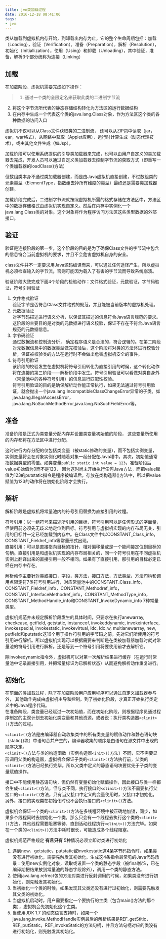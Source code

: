 ```yaml
---
title: jvm类加载过程 
date: 2016-12-18 08:41:06
tags:
- jvm
---
```

类从加载到虚拟机内存开始，到卸载出内存为止，它的整个生命周期包括：加载（Loading），验证（Verification），准备（Preparation），解析（Resolution）， 初始化（Initiallization），使用（Using）和卸载（Unloading），其中验证，准备，解析3个部分统称为连接（Linking）

## 加载
在加载阶段，虚拟机需要完成如下操作：
>1. 通过一个类的全限定名来获取此类的二进制字节流
2. 将这个字节流所代表的静态存储结构转化为方法区的运行数据结构
3. 在内存中生成一个代表这个类的java.lang.Class对象，作为方法区这个类的各种数据的访问入口

虚拟机不仅可以从Class文件获取类的二进制流， 还可以从ZIP包中读取（jar，ear，war格式），从网络中获取（Applet应用），运行时计算生成（动态代理技术），或由其他文件生成（如Jsp）。  

加载阶段可以使用系统提供的引导类加载器来完成，也可以由用户自定义的类加载器去完成，开发人员可以通过自定义类加载器去控制字节流的获取方式（即重写一个类加载器的loadClass()方法）

但数组类本身不通过类加载器创建，而是由Java虚拟机直接创建，不过数组类的元素类型（ElementType，指数组去掉所有维度的类型）最终还是需要类加载器创建。

加载阶段完成后，二进制字节流就按照虚拟机所需的格式存储在方法区中，方法区中的数据存储格式由虚拟机实现自定义。然后在内存中实例化一个java.lang.Class类的对象。这个对象将作为程序访问方法区这些类型数据的外部接口。

## 验证
验证是连接阶段的第一步，这个阶段的目的是为了确保Class文件的字节流中包含的信息符合当前虚拟机的要求，并且不会危害虚拟机自身的安全。

class文件并不一定要求用Java源码编译而来，可以通过任何途径产生，所以虚拟机必须检查输入的字节流，否则可能因为载入了有害的字节流而导致系统崩溃。

验证阶段大致完成下面4个阶段的检验动作：文件格式验证，元数验证，字节码验证，符号引用验证  
1. 文件格式验证  
验证字节是否符合Class文件格式的规范，并且能被当前版本的虚拟机处理。  
2. 元数据验证  
对字节码描述进行语义分析，以保证其描述的信息符合Java语言规范的要求。
这阶段的主要目的是对类的元数据进行语义校验，保证不存在不符合Java语言规范的元数据信息。  
3. 字节码验证  
通过数据流和控制流分析， 确定程序语义是合法的，符合逻辑的。在第二阶段对元数据信息中的数据类型做完校验后，这个阶段将对类的方法体进行校验分析，保证被校验类的方法在运行时不会做出危害虚拟机安全的事件。    
4. 符号引用验证  
该阶段的校验发生在虚拟机将符号引用转化为直接引用的时候，这个转化动作将在连接的第三阶段——解析阶段中发生。符号引用验证可以看做对类自身外（常量池中的各种符号引用）的信息进行匹配性校验。  
符号引用验证的目的是确保解析动作能正常执行，如果无法通过符号引用验证，就会抛出一个java.lang.IncompatibleClassChangeError异常的子类，如java.lang.IllegalAccessError，java.lang.NoSuchMethodError,java.lang.NoSuchFieldError等。

## 准备
准备阶段是正式为类变量分配内存并设置类变量初始值的阶段， 这些变量所使用的内存都将在方法区中进行分配。  

这时进行内存分配的仅包括类变量（被static修改的变量），而不包括实例变量，实例变量将会在对象实例化时随着对象一起分配在Java堆中。其次，初始值通常指数据类型的零值。如类变量`public static int value = 123`，准备阶段后value初始值为0而不是123， 因为这时尚未开始执行任何Java方法，而把value赋值为123的putstatic指令是程序被编译后，存放在类构造器<clinit>()方法中，所以把value赋值为123的动作将在初始化阶段才会执行。

## 解析
解析阶段是虚拟机将常量池内的符号引用替换为直接引用的过程。  

符号引用：以一组符号来描述所引用的目标，符号引用可以是任何形式的字面量，但使用前必须先无歧义地定位到目标。符号引用与虚拟机实现的内存布局无关，引用的目标并一定已经加载到内存中。在Class文件中以CONSTANT_Class_info，CONSTANT_Fieldref_info等常量形式出现。  
直接引用：可以是直接指向目标的指针，相对偏移量或是一个能间接定位到目标的句柄。直接引用是和虚拟机实现的内存布局相关的，同一个符号引用在不同虚拟机实例上翻译出来的直接引用一般不相同。如果有了直接引用，那引用的目标必定已经在内存中存在。  

解析动作主要针对类或接口，字段，类方法，接口方法，方法类型，方法句柄和调用点限定符7类符号引用进行，对应常量池中的CONSTANT_Class_info，CONSTANT_Fieldref_info，CONSTANT_Methodref_info，CONSTANT_InterfaceMethodref_info，CONSTANT_MethodType_info，CONSTANT_MethodHandle_info和CONSTANT_InvokeDynamic_info 7种常量类型。

虚拟机规范并未规定解析阶段发生的具体时间，只要求在执行anewarray, checkcase, getfield, getstatic, instanceof, invokeddynamic, invokeinterface, invokespecial, invokestatic, invokevirtual, ldc, ldc_w, multianewarray, new, putfield和putstatic这16个用于操作符引用的字节码之前，先对它们所使用的符号引用进行解析。所以虚拟机实现可以根据需要来判断是在类被加载器加载时就对常量池的符号引用进行解析，还是等到一个符号引用将要使用前才去解析它。  

除invokedynamic指令外，虚拟机可以对第一次解析结果进行缓存（在运行时常量池中记录直接引用，并把常量标识为已解析状态）从而避免解析动作重复进行。


## 初始化
在前面的类加载过程，除了在加载阶段用户应用程序可以通过自定义加载器参与外， 其他动作完成由虚拟机主导和控制。到了初始化阶段，才真正开始执行类定义中的Java程序代码。   
在准备阶段，类变量已经赋过一次初始值，而在初始化阶段，则根据程序员通过程序制定的主观计划去初始化类变量和其他资源，或者说：执行类构造器`<clinit>()`方法的过程。

`<clinit>()`方法是由编译器自动收集类中的所有类变量的赋值动作和静态语句块（static{}块）中语句合并产生的，编译器收集的顺序是由语句在源文件中出现的顺序决定。  
`<clinit>()`方法与类的构造函数（实例构造器`<init>()`方法）不同，它不需要显形调用父类的构造器，虚拟机会保证子类的`<clinit>()`方法执行前，父类的`<clinit>()`方法已经执行完毕。所以父类中定义的静态语句块要优先于子类的变量赋值操作。

接口中不能使用静态语句块，但仍然有变量初始化赋值操作，因此接口与类一样都会生成`<clinit>()`方法，但与类不同，执行接口的`<clinit>()`方法不需要执行父接口的`<clinit>()`方法，只有当父接口中定义的变量使用时，父接口才初始化，另外，接口的实现类在初始化时也不会执行接口的`<clinit>()`方法。

虚拟机会保证一个类的`<clinit>()`方法在多线程环境中被正确地加锁，同步，如果多个线程同时去初始化一个类，那么只会有一个线程去执行这个类的`<clinit>()`方法，其他线程需要阻塞等待，直到活动线程执行`<clinit>()`方法完毕。如果在一个类的`<clinit>()`方法中耗时很长，可能造成多个线程阻塞。  


虚拟机规范严格规定 **有且只有** 5种情况必须立即对类进行初始化  
1. 遇到new，getstatic，putstatic或invokestatic这4条字节码指令时，如果类没有进行初始化，需要先触发其初始化。生成这4条指令最常见的Java代码场景：使用new实例化对象，读取或设置一个类的静态字段（被final修饰，已在编译期把结果放到常量池的静态字段除外），调用一个类的静态方法。   
2. 使用java.lang.refrect包的方法对类进行反射调用的时候，如果类没有进行初始化，则先触发其初始化。  
3. 当初始化一个类的时候，如果发现其父类还没有进行过初始化，则需要先触发其父类的初始化。  
4. 当虚拟机启动时，用户需要指定一个要执行的主类（包含main()方法的那个类），虚拟机会先初始化这个主类。  
5. 当使用JDK 1.7 的动态语言支持时，如果一个java.lang.invoke.MethodHandle实例最后的解析结果是REF_getStitic，REF_putStatic，REF_invokeStatic的方法句柄，并且方法句柄对应的类没有进行初始化，则先触发其初始化。
